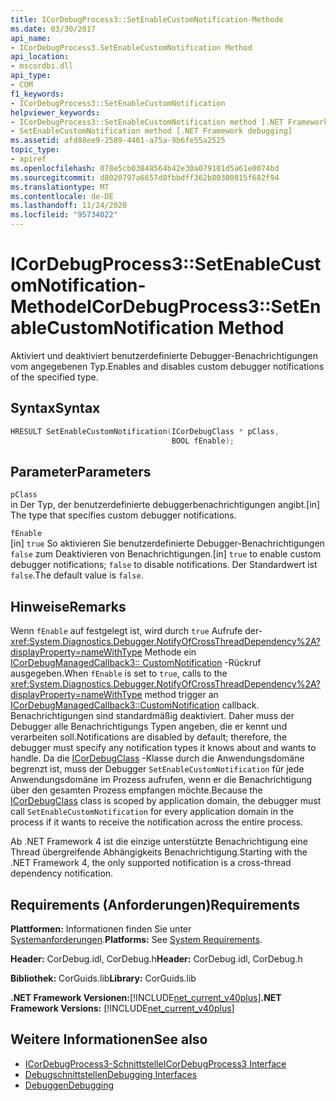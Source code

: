 ```yaml
---
title: ICorDebugProcess3::SetEnableCustomNotification-Methode
ms.date: 03/30/2017
api_name:
- ICorDebugProcess3.SetEnableCustomNotification Method
api_location:
- mscordbi.dll
api_type:
- COM
f1_keywords:
- ICorDebugProcess3::SetEnableCustomNotification
helpviewer_keywords:
- ICorDebugProcess3::SetEnableCustomNotification method [.NET Framework debugging]
- SetEnableCustomNotification method [.NET Framework debugging]
ms.assetid: afd88ee9-2589-4461-a75a-9b6fe55a2525
topic_type:
- apiref
ms.openlocfilehash: 078e5cb03848564b42e30a079101d5a61e0074bd
ms.sourcegitcommit: d8020797a6657d0fbbdff362b80300815f682f94
ms.translationtype: MT
ms.contentlocale: de-DE
ms.lasthandoff: 11/24/2020
ms.locfileid: "95734022"
---
```

# <a name="icordebugprocess3setenablecustomnotification-method"></a><span data-ttu-id="50611-102">ICorDebugProcess3::SetEnableCustomNotification-Methode</span><span class="sxs-lookup"><span data-stu-id="50611-102">ICorDebugProcess3::SetEnableCustomNotification Method</span></span>

<span data-ttu-id="50611-103">Aktiviert und deaktiviert benutzerdefinierte Debugger-Benachrichtigungen vom angegebenen Typ.</span><span class="sxs-lookup"><span data-stu-id="50611-103">Enables and disables custom debugger notifications of the specified type.</span></span>  
  
## <a name="syntax"></a><span data-ttu-id="50611-104">Syntax</span><span class="sxs-lookup"><span data-stu-id="50611-104">Syntax</span></span>  
  
```cpp  
HRESULT SetEnableCustomNotification(ICorDebugClass * pClass,  
                                    BOOL fEnable);  
```  
  
## <a name="parameters"></a><span data-ttu-id="50611-105">Parameter</span><span class="sxs-lookup"><span data-stu-id="50611-105">Parameters</span></span>  

 `pClass`  
 <span data-ttu-id="50611-106">in Der Typ, der benutzerdefinierte debuggerbenachrichtigungen angibt.</span><span class="sxs-lookup"><span data-stu-id="50611-106">[in] The type that specifies custom debugger notifications.</span></span>  
  
 `fEnable`  
 <span data-ttu-id="50611-107">[in] `true` So aktivieren Sie benutzerdefinierte Debugger-Benachrichtigungen `false` zum Deaktivieren von Benachrichtigungen.</span><span class="sxs-lookup"><span data-stu-id="50611-107">[in] `true` to enable custom debugger notifications; `false` to disable notifications.</span></span> <span data-ttu-id="50611-108">Der Standardwert ist `false`.</span><span class="sxs-lookup"><span data-stu-id="50611-108">The default value is `false`.</span></span>  
  
## <a name="remarks"></a><span data-ttu-id="50611-109">Hinweise</span><span class="sxs-lookup"><span data-stu-id="50611-109">Remarks</span></span>  

 <span data-ttu-id="50611-110">Wenn `fEnable` auf festgelegt ist, wird durch `true` Aufrufe der- <xref:System.Diagnostics.Debugger.NotifyOfCrossThreadDependency%2A?displayProperty=nameWithType> Methode ein [ICorDebugManagedCallback3:: CustomNotification](icordebugmanagedcallback3-customnotification-method.md) -Rückruf ausgegeben.</span><span class="sxs-lookup"><span data-stu-id="50611-110">When `fEnable` is set to `true`, calls to the <xref:System.Diagnostics.Debugger.NotifyOfCrossThreadDependency%2A?displayProperty=nameWithType> method trigger an [ICorDebugManagedCallback3::CustomNotification](icordebugmanagedcallback3-customnotification-method.md) callback.</span></span> <span data-ttu-id="50611-111">Benachrichtigungen sind standardmäßig deaktiviert. Daher muss der Debugger alle Benachrichtigungs Typen angeben, die er kennt und verarbeiten soll.</span><span class="sxs-lookup"><span data-stu-id="50611-111">Notifications are disabled by default; therefore, the debugger must specify any notification types it knows about and wants to handle.</span></span> <span data-ttu-id="50611-112">Da die [ICorDebugClass](icordebug-interface.md) -Klasse durch die Anwendungsdomäne begrenzt ist, muss der Debugger `SetEnableCustomNotification` für jede Anwendungsdomäne im Prozess aufrufen, wenn er die Benachrichtigung über den gesamten Prozess empfangen möchte.</span><span class="sxs-lookup"><span data-stu-id="50611-112">Because the [ICorDebugClass](icordebug-interface.md) class is scoped by application domain, the debugger must call `SetEnableCustomNotification` for every application domain in the process if it wants to receive the notification across the entire process.</span></span>  
  
 <span data-ttu-id="50611-113">Ab .NET Framework 4 ist die einzige unterstützte Benachrichtigung eine Thread übergreifende Abhängigkeits Benachrichtigung.</span><span class="sxs-lookup"><span data-stu-id="50611-113">Starting with the .NET Framework 4, the only supported notification is a cross-thread dependency notification.</span></span>  
  
## <a name="requirements"></a><span data-ttu-id="50611-114">Requirements (Anforderungen)</span><span class="sxs-lookup"><span data-stu-id="50611-114">Requirements</span></span>  

 <span data-ttu-id="50611-115">**Plattformen:** Informationen finden Sie unter [Systemanforderungen](../../get-started/system-requirements.md).</span><span class="sxs-lookup"><span data-stu-id="50611-115">**Platforms:** See [System Requirements](../../get-started/system-requirements.md).</span></span>  
  
 <span data-ttu-id="50611-116">**Header:** CorDebug.idl, CorDebug.h</span><span class="sxs-lookup"><span data-stu-id="50611-116">**Header:** CorDebug.idl, CorDebug.h</span></span>  
  
 <span data-ttu-id="50611-117">**Bibliothek:** CorGuids.lib</span><span class="sxs-lookup"><span data-stu-id="50611-117">**Library:** CorGuids.lib</span></span>  
  
 <span data-ttu-id="50611-118">**.NET Framework Versionen:**[!INCLUDE[net_current_v40plus](../../../../includes/net-current-v40plus-md.md)]</span><span class="sxs-lookup"><span data-stu-id="50611-118">**.NET Framework Versions:** [!INCLUDE[net_current_v40plus](../../../../includes/net-current-v40plus-md.md)]</span></span>  
  
## <a name="see-also"></a><span data-ttu-id="50611-119">Weitere Informationen</span><span class="sxs-lookup"><span data-stu-id="50611-119">See also</span></span>

- [<span data-ttu-id="50611-120">ICorDebugProcess3-Schnittstelle</span><span class="sxs-lookup"><span data-stu-id="50611-120">ICorDebugProcess3 Interface</span></span>](icordebugprocess3-interface.md)
- [<span data-ttu-id="50611-121">Debugschnittstellen</span><span class="sxs-lookup"><span data-stu-id="50611-121">Debugging Interfaces</span></span>](debugging-interfaces.md)
- [<span data-ttu-id="50611-122">Debuggen</span><span class="sxs-lookup"><span data-stu-id="50611-122">Debugging</span></span>](index.md)
